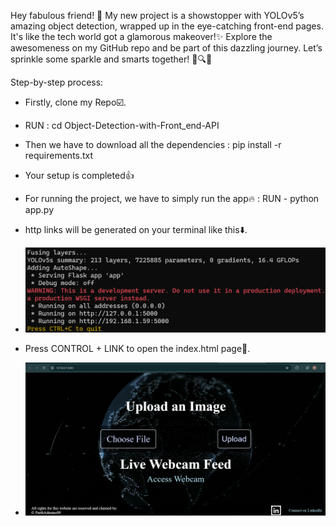 Hey fabulous friend! 🌸
My new project is a showstopper with YOLOv5’s amazing object detection, 
wrapped up in the eye-catching front-end pages. It's like the tech world got a glamorous makeover!✨
Explore the awesomeness on my GitHub repo and be part of this dazzling journey. Let’s sprinkle some sparkle and smarts
together! 🌟🔍🎉

Step-by-step process:
 - Firstly, clone my Repo☑️.
 - RUN : cd Object-Detection-with-Front_end-API
 - Then we have to download all the dependencies : pip install -r requirements.txt
 - Your setup is completed👍
 - For running the project, we have to simply run the app🔥 : RUN - python app.py
 - http links will be generated on your terminal like this⬇️.
  
 - ![Terminal](assets/photo/Terminal.png)
   
 - Press CONTROL + LINK to open the index.html page🧩.
   
 - ![Index](assets/photo/index.png)

